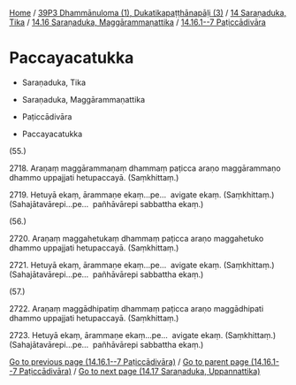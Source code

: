
[Home](/) / [39P3 Dhammānuloma (1), Dukatikapaṭṭhānapāḷi (3)](../../...md) / [14 Saraṇaduka, Tika](../...md) / [14.16 Saraṇaduka, Maggārammaṇattika](...md) / [14.16.1--7 Paṭiccādivāra](../39P3/14/14.16/14.16.1--7.md)

# Paccayacatukka

* Saraṇaduka, Tika

* Saraṇaduka, Maggārammaṇattika

* Paṭiccādivāra

* Paccayacatukka

(55.)

2718\. Araṇaṃ maggārammaṇaṃ dhammaṃ paṭicca araṇo maggārammaṇo dhammo uppajjati hetupaccayā. (Saṃkhittaṃ.)

2719\. Hetuyā ekaṃ, ārammaṇe ekaṃ…pe…  avigate ekaṃ. (Saṃkhittaṃ.) (Sahajātavārepi…pe…  pañhāvārepi sabbattha ekaṃ.)

(56.)

2720\. Araṇaṃ maggahetukaṃ dhammaṃ paṭicca araṇo maggahetuko dhammo uppajjati hetupaccayā. (Saṃkhittaṃ.)

2721\. Hetuyā ekaṃ, ārammaṇe ekaṃ…pe…  avigate ekaṃ. (Saṃkhittaṃ.) (Sahajātavārepi…pe…  pañhāvārepi sabbattha ekaṃ.)

(57.)

2722\. Araṇaṃ maggādhipatiṃ dhammaṃ paṭicca araṇo maggādhipati dhammo uppajjati hetupaccayā. (Saṃkhittaṃ.)

2723\. Hetuyā ekaṃ, ārammaṇe ekaṃ…pe…  avigate ekaṃ. (Saṃkhittaṃ.) (Sahajātavārepi…pe…  pañhāvārepi sabbattha ekaṃ.)

[Go to previous page (14.16.1--7 Paṭiccādivāra)](../39P3/14/14.16/14.16.1--7.md) / [Go to parent page (14.16.1--7 Paṭiccādivāra)](../39P3/14/14.16/14.16.1--7.md) / [Go to next page (14.17 Saraṇaduka, Uppannattika)](../../14.17.md)


